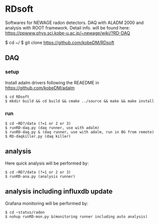 # RDsoft
Softwares for NEWAGE radon detectors. DAQ with ALADM 2000 and analysis with ROOT framework.
Detail info. will be found here: https://ppwww.phys.sci.kobe-u.ac.jp/~newage/wiki/?RD-DAQ


$ cd ~/
$ git clone https://github.com/kobeDM/RDsoft


## DAQ
### setup
Install adalm drivers following the REAEDME in 
https://github.com/kobeDM/adalm

```
$ cd RDsoft
$ mkdir build && cd build && cmake ../source && make && make install
```

### run
```
$ cd ~RD?/data (?=1 or 2 or 3)
$ runRD-daq.py (daq runner, use with adalm) 
$ runRD-daq.py & (daq runner, use with adalm, run in BG from remote) 
$ RD-daqkiller.py (daq killer) 
```


## analysis
Here quick analysis will be performed by: 
```
$ cd ~RD?/data (?=1 or 2 or 3)
$ runRD-ana.py (analysis runner) 
```
## analysis including influxdb update
Grafana monitoring will be performed by: 
```
$ cd ~status/radon
$ nohup runRD-mon.py &(monitoring runner including auto analysis) 
```
